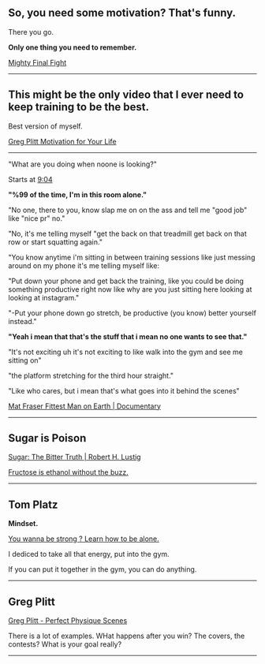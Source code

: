 ## So, you need some motivation? That's funny.

There you go.

**Only one thing you need to remember.**

[Mighty Final Fight](https://www.youtube.com/watch?v=fccaMp8aqz8)



---

## This might be the **only** video that I ever need to keep training to be the best. 

Best version of myself.

[Greg Plitt Motivation for Your Life](https://www.youtube.com/watch?v=B2zxxeKVFGs)


---

"What are you doing when noone is looking?"

Starts at [9:04](https://youtu.be/L3tjaPZU3FE?t=543)

**"%99 of the time, I'm in this room alone."**

"No one, there to you, know slap me on on the ass and tell me "good job" like "nice pr" no."

"No, it's me telling myself "get the back on that treadmill get back on that row or start squatting again."

"You know anytime i'm sitting in between training sessions like just messing around on my phone it's me telling myself like:

"Put down your phone and get back the training, like you could be doing something productive right now like why are you just sitting here looking at looking at instagram."

"-Put your phone down go stretch, be productive (you know) better yourself instead." 

**"Yeah i mean that that's the stuff that i mean no one wants to see that."**

"It's not exciting uh it's not exciting to like walk into the gym and see me sitting on"

"the platform stretching for the third hour straight."

"Like who cares, but i mean that's what goes into it behind the scenes"


[Mat Fraser Fittest Man on Earth | Documentary](https://www.youtube.com/watch?v=L3tjaPZU3FE)


---

## Sugar is Poison

[ Sugar: The Bitter Truth  | Robert H. Lustig](https://www.youtube.com/watch?v=dBnniua6-oM)

[Fructose is ethanol without the buzz.](https://youtu.be/dBnniua6-oM?t=4886)


---

## Tom Platz

**Mindset.**

[You wanna be strong ? Learn how to be alone.](https://www.youtube.com/watch?v=c_gvgmHFDOI)

I dediced to take all that energy, put into the gym.

If you can put it together in the gym, you can do anything.

---

## Greg Plitt

[Greg Plitt - Perfect Physique Scenes](https://www.youtube.com/watch?v=ftbMvITloh8)

There is a lot of examples. WHat happens after you win? The covers, the contests? What is your goal really?

---



